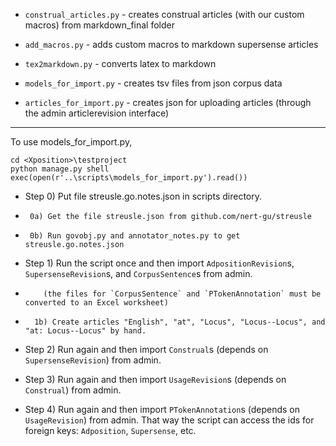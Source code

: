 * `construal_articles.py` - creates construal articles (with our custom macros) from markdown_final folder

* `add_macros.py` - adds custom macros to markdown supersense articles

* `tex2markdown.py` - converts latex to markdown

* `models_for_import.py` - creates tsv files from json corpus data

* `articles_for_import.py` - creates json for uploading articles (through the admin articlerevision interface)

------------------------------------------------------------------

To use models_for_import.py,

```
cd <Xposition>\testproject
python manage.py shell
exec(open(r'..\scripts\models_for_import.py').read())
```

* Step 0) Put file streusle.go.notes.json in scripts directory.

*      0a) Get the file streusle.json from github.com/nert-gu/streusle

*      0b) Run govobj.py and annotator_notes.py to get streusle.go.notes.json

* Step 1) Run the script once and then import `AdpositionRevision`s, `SupersenseRevision`s, and `CorpusSentence`s from admin.

*         (the files for `CorpusSentence` and `PTokenAnnotation` must be converted to an Excel worksheet)

* 		1b) Create articles "English", "at", "Locus", "Locus--Locus", and "at: Locus--Locus" by hand.

* Step 2) Run again and then import `Construal`s (depends on `SupersenseRevision`) from admin.

* Step 3) Run again and then import `UsageRevision`s (depends on `Construal`) from admin.

* Step 4) Run again and then import `PTokenAnnotation`s (depends on `UsageRevision`) from admin.
That way the script can access the ids for foreign keys: `Adposition`, `Supersense`, etc.